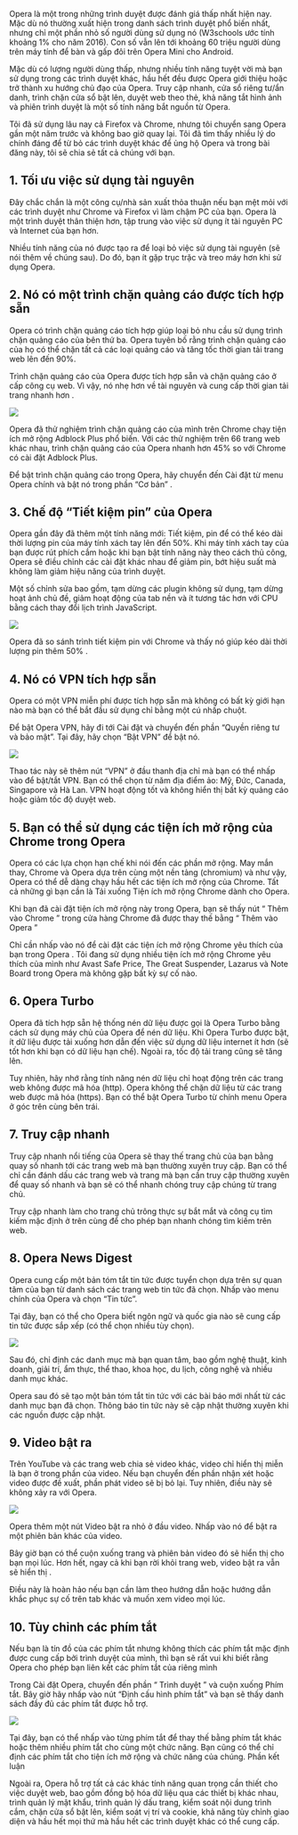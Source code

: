 Opera là một trong những trình duyệt được đánh giá thấp nhất hiện nay. Mặc dù nó thường xuất hiện trong danh sách trình duyệt phổ biến nhất, nhưng chỉ một phần nhỏ số người dùng sử dụng nó (W3schools ước tính khoảng 1% cho năm 2016). Con số vẫn lên tới khoảng 60 triệu người dùng trên máy tính để bàn và gấp đôi trên Opera Mini cho Android.

Mặc dù có lượng người dùng thấp, nhưng nhiều tính năng tuyệt vời mà bạn sử dụng trong các trình duyệt khác, hầu hết đều được Opera giới thiệu hoặc trở thành xu hướng chủ đạo của Opera. Truy cập nhanh, cửa sổ riêng tư/ẩn danh, trình chặn cửa sổ bật lên, duyệt web theo thẻ, khả năng tắt hình ảnh và phiên trình duyệt là một số tính năng bắt nguồn từ Opera.

Tôi đã sử dụng lâu nay cả Firefox và Chrome, nhưng tôi chuyển sang Opera gần một năm trước và không bao giờ quay lại. Tôi đã tìm thấy nhiều lý do chính đáng để từ bỏ các trình duyệt khác để ủng hộ Opera và trong bài đăng này, tôi sẽ chia sẻ tất cả chúng với bạn.

## 1. Tối ưu việc sử dụng tài nguyên

Đây chắc chắn là một công cụ/nhà sản xuất thỏa thuận nếu bạn mệt mỏi với các trình duyệt như Chrome và Firefox vì làm chậm PC của bạn. Opera là một trình duyệt thân thiện hơn, tập trung vào việc sử dụng ít tài nguyên PC và Internet của bạn hơn.

Nhiều tính năng của nó được tạo ra để loại bỏ việc sử dụng tài nguyên (sẽ nói thêm về chúng sau). Do đó, bạn ít gặp trục trặc và treo máy hơn khi sử dụng Opera.

## 2. Nó có một trình chặn quảng cáo được tích hợp sẵn

Opera có trình chặn quảng cáo tích hợp giúp loại bỏ nhu cầu sử dụng trình chặn quảng cáo của bên thứ ba. Opera tuyên bố rằng trình chặn quảng cáo của họ có thể chặn tất cả các loại quảng cáo và tăng tốc thời gian tải trang web lên đến 90%.

Trình chặn quảng cáo của Opera được tích hợp sẵn và chặn quảng cáo ở cấp công cụ web. Vì vậy, nó nhẹ hơn về tài nguyên và cung cấp thời gian tải trang nhanh hơn .

![](https://images.viblo.asia/0fae26b1-b9c5-4fd0-af90-db52aef25dc8.jpg)

Opera đã thử nghiệm trình chặn quảng cáo của mình trên Chrome chạy tiện ích mở rộng Adblock Plus phổ biến. Với các thử nghiệm trên 66 trang web khác nhau, trình chặn quảng cáo của Opera nhanh hơn 45% so với Chrome có cài đặt Adblock Plus.

Để bật trình chặn quảng cáo trong Opera, hãy chuyển đến Cài đặt từ menu Opera chính và bật nó trong phần “Cơ bản” .

## 3. Chế độ “Tiết kiệm pin” của Opera

Opera gần đây đã thêm một tính năng mới: Tiết kiệm, pin để có thể kéo dài thời lượng pin của máy tính xách tay lên đến 50%. Khi máy tính xách tay của bạn được rút phích cắm hoặc khi bạn bật tính năng này theo cách thủ công, Opera sẽ điều chỉnh các cài đặt khác nhau để giảm pin, bớt hiệu suất mà không làm giảm hiệu năng của trình duyệt.

Một số chỉnh sửa bao gồm, tạm dừng các plugin không sử dụng, tạm dừng hoạt ảnh chủ đề, giảm hoạt động của tab nền và ít tương tác hơn với CPU bằng cách thay đổi lịch trình JavaScript.

![](https://images.viblo.asia/760bf04a-3436-4fca-8728-def5571bfbf3.jpg)

Opera đã so sánh trình tiết kiệm pin với Chrome và thấy nó giúp kéo dài thời lượng pin thêm 50% .

## 4. Nó có VPN tích hợp sẵn

Opera có một VPN miễn phí được tích hợp sẵn mà không có bất kỳ giới hạn nào mà bạn có thể bắt đầu sử dụng chỉ bằng một cú nhấp chuột.

Để bật Opera VPN, hãy đi tới Cài đặt và chuyển đến phần “Quyền riêng tư và bảo mật”. Tại đây, hãy chọn “Bật VPN” để bật nó.

![](https://images.viblo.asia/2411d983-cbf5-421d-b95e-3c2c3a5dbe55.jpg)

Thao tác này sẽ thêm nút “VPN” ở đầu thanh địa chỉ mà bạn có thể nhấp vào để bật/tắt VPN. Bạn có thể chọn từ năm địa điểm ảo: Mỹ, Đức, Canada, Singapore và Hà Lan. VPN hoạt động tốt và không hiển thị bất kỳ quảng cáo hoặc giảm tốc độ duyệt web.

## 5. Bạn có thể sử dụng các tiện ích mở rộng của Chrome trong Opera

Opera có các lựa chọn hạn chế khi nói đến các phần mở rộng. May mắn thay, Chrome và Opera dựa trên cùng một nền tảng (chromium) và như vậy, Opera có thể dễ dàng chạy hầu hết các tiện ích mở rộng của Chrome. Tất cả những gì bạn cần là Tải xuống Tiện ích mở rộng Chrome dành cho Opera.

Khi bạn đã cài đặt tiện ích mở rộng này trong Opera, bạn sẽ thấy nút “ Thêm vào Chrome ” trong cửa hàng Chrome đã được thay thế bằng “ Thêm vào Opera ”

Chỉ cần nhấp vào nó để cài đặt các tiện ích mở rộng Chrome yêu thích của bạn trong Opera . Tôi đang sử dụng nhiều tiện ích mở rộng Chrome yêu thích của mình như Avast Safe Price, The Great Suspender, Lazarus và Note Board trong Opera mà không gặp bất kỳ sự cố nào.

## 6. Opera Turbo

Opera đã tích hợp sẵn hệ thống nén dữ liệu được gọi là Opera Turbo bằng cách sử dụng máy chủ của Opera để nén dữ liệu. Khi Opera Turbo được bật, ít dữ liệu được tải xuống hơn dẫn đến việc sử dụng dữ liệu internet ít hơn (sẽ tốt hơn khi bạn có dữ liệu hạn chế). Ngoài ra, tốc độ tải trang cũng sẽ tăng lên.

Tuy nhiên, hãy nhớ rằng tính năng nén dữ liệu chỉ hoạt động trên các trang web không được mã hóa (http). Opera không thể chặn dữ liệu từ các trang web được mã hóa (https). Bạn có thể bật Opera Turbo từ chính menu Opera ở góc trên cùng bên trái.

## 7. Truy cập nhanh

Truy cập nhanh nổi tiếng của Opera sẽ thay thế trang chủ của bạn bằng quay số nhanh tới các trang web mà bạn thường xuyên truy cập. Bạn có thể chỉ cần đánh dấu các trang web và trang mà bạn cần truy cập thường xuyên để quay số nhanh và bạn sẽ có thể nhanh chóng truy cập chúng từ trang chủ.

Truy cập nhanh làm cho trang chủ trông thực sự bắt mắt và công cụ tìm kiếm mặc định ở trên cùng để cho phép bạn nhanh chóng tìm kiếm trên web.

## 8. Opera News Digest

Opera cung cấp một bản tóm tắt tin tức được tuyển chọn dựa trên sự quan tâm của bạn từ danh sách các trang web tin tức đã chọn. Nhấp vào menu chính của Opera và chọn “Tin tức”.

Tại đây, bạn có thể cho Opera biết ngôn ngữ và quốc gia nào sẽ cung cấp tin tức được sắp xếp (có thể chọn nhiều tùy chọn).

![](https://images.viblo.asia/dac4a61e-6614-47a4-a797-ae43d7ea82b0.jpg)

Sau đó, chỉ định các danh mục mà bạn quan tâm, bao gồm nghệ thuật, kinh doanh, giải trí, ẩm thực, thể thao, khoa học, du lịch, công nghệ và nhiều danh mục khác.

Opera sau đó sẽ tạo một bản tóm tắt tin tức với các bài báo mới nhất từ ​​các danh mục bạn đã chọn. Thông báo tin tức này sẽ cập nhật thường xuyên khi các nguồn được cập nhật.

## 9. Video bật ra

Trên YouTube và các trang web chia sẻ video khác, video chỉ hiển thị miễn là bạn ở trong phần của video. Nếu bạn chuyển đến phần nhận xét hoặc video được đề xuất, phần phát video sẽ bị bỏ lại. Tuy nhiên, điều này sẽ không xảy ra với Opera.

![](https://images.viblo.asia/132134f0-1112-42cb-8af5-337e041a9bd3.jpg)

Opera thêm một nút Video bật ra nhỏ ở đầu video. Nhấp vào nó để bật ra một phiên bản khác của video.

Bây giờ bạn có thể cuộn xuống trang và phiên bản video đó sẽ hiển thị cho bạn mọi lúc. Hơn hết, ngay cả khi bạn rời khỏi trang web, video bật ra vẫn sẽ hiển thị .

Điều này là hoàn hảo nếu bạn cần làm theo hướng dẫn hoặc hướng dẫn khắc phục sự cố trên tab khác và muốn xem video mọi lúc.

## 10. Tùy chỉnh các phím tắt

Nếu bạn là tín đồ của các phím tắt nhưng không thích các phím tắt mặc định được cung cấp bởi trình duyệt của mình, thì bạn sẽ rất vui khi biết rằng Opera cho phép bạn liên kết các phím tắt của riêng mình

Trong Cài đặt Opera, chuyển đến phần “ Trình duyệt ” và cuộn xuống Phím tắt. Bây giờ hãy nhấp vào nút “Định cấu hình phím tắt” và bạn sẽ thấy danh sách đầy đủ các phím tắt được hỗ trợ.

![](https://images.viblo.asia/1558e476-80f7-4e2d-ada7-2bc570313fe1.jpg)

Tại đây, bạn có thể nhấp vào từng phím tắt để thay thế bằng phím tắt khác hoặc thêm nhiều phím tắt cho cùng một chức năng. Bạn cũng có thể chỉ định các phím tắt cho tiện ích mở rộng và chức năng của chúng.
Phần kết luận

Ngoài ra, Opera hỗ trợ tất cả các khác tính năng quan trọng cần thiết cho việc duyệt web, bao gồm đồng bộ hóa dữ liệu qua các thiết bị khác nhau, trình quản lý mật khẩu, trình quản lý dấu trang, kiểm soát nội dung trình cắm, chặn cửa sổ bật lên, kiểm soát vị trí và cookie, khả năng tùy chỉnh giao diện và hầu hết mọi thứ mà hầu hết các trình duyệt khác có thể cung cấp.